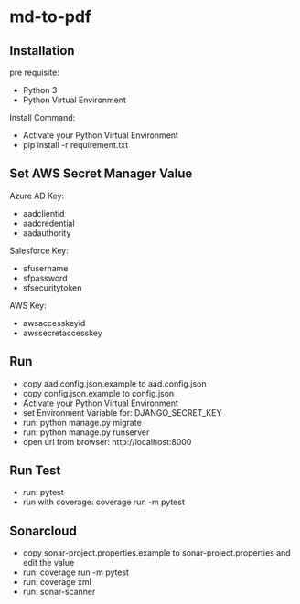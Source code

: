 # md-to-pdf


## Installation

pre requisite:
- Python 3
- Python Virtual Environment

Install Command:
- Activate your Python Virtual Environment
- pip install -r requirement.txt

## Set AWS Secret Manager Value
Azure AD Key:
- aadclientid
- aadcredential
- aadauthority

Salesforce Key:
- sfusername
- sfpassword
- sfsecuritytoken

AWS Key:
- awsaccesskeyid
- awssecretaccesskey

## Run
- copy aad.config.json.example to aad.config.json
- copy config.json.example to config.json
- Activate your Python Virtual Environment
- set Environment Variable for: DJANGO_SECRET_KEY
- run: python manage.py migrate
- run: python manage.py runserver
- open url from browser: http://localhost:8000

## Run Test
- run: pytest
- run with coverage: coverage run -m pytest

## Sonarcloud
- copy sonar-project.properties.example to sonar-project.properties and edit the value
- run: coverage run -m pytest
- run: coverage xml
- run: sonar-scanner
